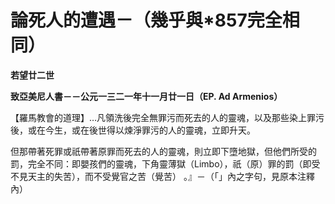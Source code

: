 # 論死人的遭遇－（幾乎與*857完全相同）


**若望廿二世**

**致亞美尼人書－－公元一三二一年十一月廿一日（EP. Ad Armenios）**





【羅馬教會的道理】…凡領洗後完全無罪污而死去的人的靈魂，以及那些染上罪污後，或在今生，或在後世得以煉淨罪污的人的靈魂，立即升天。

但那帶著死罪或祇帶著原罪而死去的人的靈魂，則立即下墮地獄，但他們所受的罰，完全不同：即嬰孩們的靈魂，下角靈薄獄（Limbo），祇（原）罪的罰（即受不見天主的失苦），而不受覺官之苦（覺苦） 。』－（「」內之字句，見原本注釋內）

